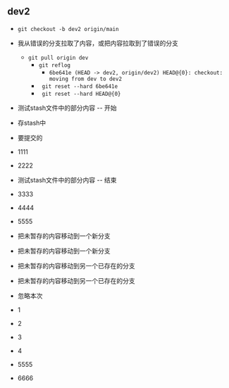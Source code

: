 ## dev2
- ``` git checkout -b dev2 origin/main ```
- 我从错误的分支拉取了内容，或把内容拉取到了错误的分支
  - ``` git pull origin dev ```
    - ``` git reflog ```
      - ``` 6be641e (HEAD -> dev2, origin/dev2) HEAD@{0}: checkout: moving from dev to dev2 ```
    - ```  git reset --hard 6be641e ```
    - ```  git reset --hard HEAD@{0} ```

- 测试stash文件中的部分内容 -- 开始 
- 存stash中 
- 要提交的 
- 1111
- 2222
- 测试stash文件中的部分内容 -- 结束 

- 3333
- 4444
- 5555

- 把未暂存的内容移动到一个新分支
- 把未暂存的内容移动到一个新分支
- 把未暂存的内容移动到另一个已存在的分支
- 把未暂存的内容移动到另一个已存在的分支

- 忽略本次
- 1
- 2
- 3
- 4
- 5555
- 6666
